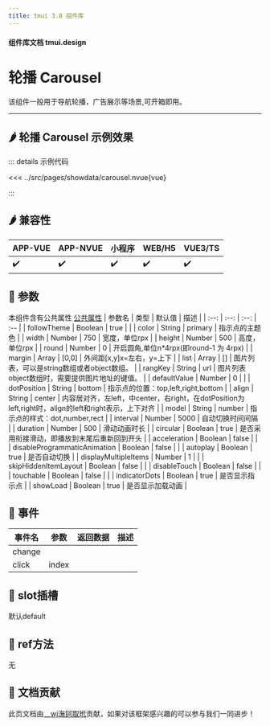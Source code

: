 ```yaml
---
title: tmui 3.0 组件库
---
```


<script setup>
import webview from '../components/mobileWebview.vue'
</script>

#### 组件库文档 tmui.design

# 轮播 Carousel
该组件一般用于导航轮播，广告展示等场景,可开箱即用。

---

## :hot_pepper: 轮播 Carousel 示例效果

<webview url="https://tmui.design/h5/#/pages/showdata/carousel"></webview>

::: details 示例代码

<<< ../src/pages/showdata/carousel.nvue{vue}

:::


## :hot_pepper: 兼容性

| APP-VUE | APP-NVUE | 小程序 | WEB/H5 | VUE3/TS |
| --- | --- | --- | --- | --- |
| :heavy_check_mark: | :heavy_check_mark: | :heavy_check_mark: | :heavy_check_mark: | :heavy_check_mark: |

## :seedling: 参数
本组件含有公共属性 [公共属性](/spec/组件公共样式.html)
| 参数名 | 类型 | 默认值 | 描述 |
| :--: | :--: | :--: | :-- |
| followTheme | Boolean | true |  |
| color | String | primary | 指示点的主题色 |
| width | Number | 750 | 宽度，单位rpx |
| height | Number | 500 | 高度，单位rpx |
| round | Number | 0 | 开启圆角,单位n*4rpx(即round-1 为 4rpx) |
| margin | Array | [0,0] | 外间距[x,y]x=左右，y=上下 |
| list | Array | [] | 图片列表，可以是string数组或者object数组。 |
| rangKey | String | url | 图片列表object数组时，需要提供图片地址的键值。 |
| defaultValue | Number | 0 |  |
| dotPosition | String | bottom | 指示点的位置：top,left,right,bottom |
| align | String | center | 内容居对齐，左left，中center，右right，在dotPosition为left,right时，align的left和right表示，上下对齐 |
| model | String | number | 指示点的样式：dot,number,rect |
| interval | Number | 5000 | 自动切换时间间隔 |
| duration | Number | 500 | 滑动动画时长 |
| circular | Boolean | true | 是否采用衔接滑动，即播放到末尾后重新回到开头 |
| acceleration | Boolean | false |  |
| disableProgrammaticAnimation | Boolean | false |  |
| autoplay | Boolean | true | 是否自动切换 |
| displayMultipleItems | Number | 1 |  |
| skipHiddenItemLayout | Boolean | false |  |
| disableTouch | Boolean | false |  |
| touchable | Boolean | false |  |
| indicatorDots | Boolean | true | 是否显示指示点  |
| showLoad<Badge type="danger" text="v3.0.77+" vertical="middle" /> | Boolean | true | 是否显示加载动画 |

## :rose: 事件
| 事件名 | 参数 | 返回数据 | 描述 |
| --- | --- | --- | --- |
| change |  |  |  |
| click | index |  |  |

## :corn: slot插槽
默认default

## :green_salad: ref方法
无

## :couplekiss: 文档贡献
此页文档由[﹎wj潕钶取玳](https://gitee.com/dxwj)贡献，如果对该框架感兴趣的可以参与我们一同进步！